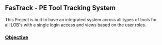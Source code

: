 ## FasTrack - PE Tool Tracking System
This Project is buit to have an integrated system across all types of tools for all LOB's with a single login access and views based on the user roles.

### <u>Objective</u>


